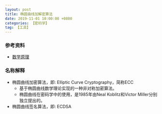 ```yaml
---
layout: post
title: 椭圆曲线加解密算法
date: 2019-11-01 10:00:00 +0800
categories: 【密码学】
tag: 【工具】
---
```


### 参考资料 
- [数学原理](https://www.jianshu.com/p/e41bc1eb1d81)


### 名称解释
- 椭圆曲线加密算法，即: Elliptic Curve Cryptography，简称ECC
	- 基于椭圆曲线数学理论实现的一种非对称加密算法。
	- 椭圆曲线在密码学中的使用，是1985年由Neal Koblitz和Victor Miller分别独立提出的。
- 椭圆曲线签名算法，即: ECDSA

